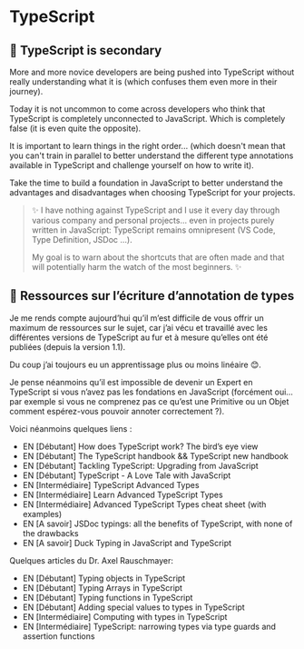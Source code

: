 # TypeScript

## 🙊 TypeScript is secondary
More and more novice developers are being pushed into TypeScript without really understanding what it is (which confuses them even more in their journey).

Today it is not uncommon to come across developers who think that TypeScript is completely unconnected to JavaScript. Which is completely false (it is even quite the opposite).

It is important to learn things in the right order... (which doesn't mean that you can't train in parallel to better understand the different type annotations available in TypeScript and challenge yourself on how to write it).

Take the time to build a foundation in JavaScript to better understand the advantages and disadvantages when choosing TypeScript for your projects.

> ✨ I have nothing against TypeScript and I use it every day through various company and personal projects... even in projects purely written in JavaScript: TypeScript remains omnipresent (VS Code, Type Definition, JSDoc ...). 
>
>  My goal is to warn about the shortcuts that are often made and that will potentially harm the watch of the most beginners. ✨

## 🐲 Ressources sur l’écriture d’annotation de types

Je me rends compte aujourd’hui qu’il m’est difficile de vous offrir un maximum de ressources sur le sujet, car j’ai vécu et travaillé avec les différentes versions de TypeScript au fur et à mesure qu’elles ont été publiées (depuis la version 1.1).

Du coup j’ai toujours eu un apprentissage plus ou moins linéaire 😊.

Je pense néanmoins qu’il est impossible de devenir un Expert en TypeScript si vous n’avez pas les fondations en JavaScript (forcément oui… par exemple si vous ne comprenez pas ce qu’est une Primitive ou un Objet comment espérez-vous pouvoir annoter correctement ?).

Voici néanmoins quelques liens :

- EN  [Débutant] How does TypeScript work? The bird’s eye view
- EN  [Débutant] The TypeScript handbook && TypeScript new handbook
- EN  [Débutant] Tackling TypeScript: Upgrading from JavaScript 
- EN  [Débutant] TypeScript - A Love Tale with JavaScript
- EN  [Intermédiaire] TypeScript Advanced Types
- EN  [Intermédiaire] Learn Advanced TypeScript Types
- EN  [Intermédiaire] Advanced TypeScript Types cheat sheet (with examples)
- EN  [A savoir] JSDoc typings: all the benefits of TypeScript, with none of the drawbacks
- EN  [A savoir] Duck Typing in JavaScript and TypeScript

Quelques articles du Dr. Axel Rauschmayer:

- EN  [Débutant] Typing objects in TypeScript
- EN  [Débutant] Typing Arrays in TypeScript
- EN  [Débutant] Typing functions in TypeScript
- EN  [Débutant] Adding special values to types in TypeScript
- EN  [Intermédiaire] Computing with types in TypeScript
- EN  [Intermédiaire] TypeScript: narrowing types via type guards and assertion functions
